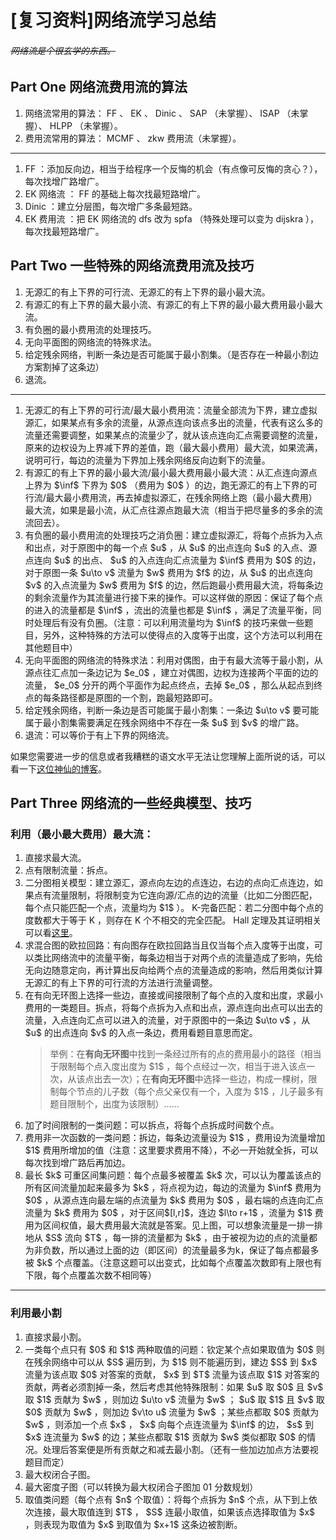 # [复习资料]网络流学习总结


<h6 id="网络流是个很玄学的东西"><s>网络流是个很玄学的东西。</s></h6>

<h2 id="part-one-网络流费用流的算法">Part One 网络流费用流的算法</h2>

<ol>
<li>
网络流常用的算法： FF 、 EK 、 Dinic 、 SAP （未掌握）、 ISAP （未掌握）、 HLPP （未掌握）。
</li>
<li>
费用流常用的算法： MCMF 、 zkw 费用流（未掌握）。
</li>
</ol>

<hr>

<ol>
<li>
FF ：添加反向边，相当于给程序一个反悔的机会（有点像可反悔的贪心？），每次找增广路增广。
</li>
<li>
EK 网络流 ： FF 的基础上每次找最短路增广。
</li>
<li>
Dinic ：建立分层图，每次增广多条最短路。
</li>
<li>
EK 费用流 ：把 EK 网络流的 dfs 改为 spfa （特殊处理可以变为 dijskra ），每次找最短路增广。
</li>
</ol>

<h2 id="part-two-一些特殊的网络流费用流及技巧">Part Two 一些特殊的网络流费用流及技巧</h2>

<ol>
<li>无源汇的有上下界的可行流、无源汇的有上下界的最小最大流。</li>
<li>有源汇的有上下界的最大最小流、有源汇的有上下界的最小最大费用最小最大流。</li>
<li>有负圈的最小费用流的处理技巧。</li>
<li>无向平面图的网络流的特殊求法。</li>
<li>给定残余网络，判断一条边是否可能属于最小割集。（是否存在一种最小割边方案割掉了这条边）</li>
<li>退流。</li>
</ol>

<hr>

<ol>
<li>无源汇的有上下界的可行流/最大最小费用流：流量全部流为下界，建立虚拟源汇，如果某点有多余的流量，从源点连向该点多出的流量，代表有这么多的流量还需要调整，如果某点的流量少了，就从该点连向汇点需要调整的流量，原来的边权设为上界减下界的差值，跑（最大最小费用）最大流，如果流满，说明可行，每边的流量为下界加上残余网络反向边剩下的流量。</li>
<li>有源汇的有上下界的最小最大流/最小最大费用最小最大流：从汇点连向源点上界为 $\inf$ 下界为 $0$ （费用为 $0$ ）的边，跑无源汇的有上下界的可行流/最大最小费用流，再去掉虚拟源汇，在残余网络上跑（最小最大费用）最大流，如果是最小流，从汇点往源点跑最大流（相当于把尽量多的多余的流流回去）。</li>
<li>有负圈的最小费用流的处理技巧之消负圈：建立虚拟源汇，将每个点拆为入点和出点，对于原图中的每一个点 $u$ ，从 $u$ 的出点连向 $u$ 的入点、源点连向 $u$ 的出点、 $u$ 的入点连向汇点流量为 $\inf$ 费用为 $0$ 的边，对于原图一条 $u\to v$ 流量为 $w$ 费用为 $f$ 的边，从 $u$ 的出点连向 $v$ 的入点流量为 $w$ 费用为 $f$ 的边，然后跑最小费用最大流，将每条边的剩余流量作为其流量进行接下来的操作。可以这样做的原因：保证了每个点的进入的流量都是 $\inf$ ，流出的流量也都是 $\inf$ ，满足了流量平衡，同时处理后有没有负圈。（注意：可以利用流量均为 $\inf$ 的技巧来做一些题目，另外，这种特殊的方法可以使得点的入度等于出度，这个方法可以利用在其他题目中）</li>
<li>无向平面图的网络流的特殊求法：利用对偶图，由于有最大流等于最小割，从源点往汇点加一条边记为 $e_0$ ，建立对偶图，边权为连接两个平面的边的流量， $e_0$ 分开的两个平面作为起点终点，去掉 $e_0$ ，那么从起点到终点的每条路径都是原图的一个割，跑最短路即可。</li>
<li>给定残余网络，判断一条边是否可能属于最小割集：一条边 $u\to v$ 要可能属于最小割集需要满足在残余网络中不存在一条 $u$ 到 $v$ 的增广路。</li>
<li>退流：可以等价于有上下界的网络流。</li>
</ol>

如果您需要进一步的信息或者我糟糕的语文水平无法让您理解上面所说的话，可以看一下<a href="https://daniel-yuan.github.io/2021/01/09/%E7%BD%91%E7%BB%9C%E6%B5%81%E8%BF%9B%E9%98%B6/" target="_blank" rel="noopener nofollow">这位神仙的博客</a>。

<h2 id="part-three-网络流的一些经典模型技巧">Part Three 网络流的一些经典模型、技巧</h2>

<h3 id="利用最小最大费用最大流">利用（最小最大费用）最大流：</h3>

<ol>
<li>
直接求最大流。
</li>
<li>
点有限制流量：拆点。
</li>
<li>
二分图相关模型：建立源汇，源点向左边的点连边，右边的点向汇点连边，如果点有流量限制，将限制变为它连向源/汇点的边的流量（比如二分图匹配，每个点只能匹配一个点，流量均为 $1$ ）。 K-完备匹配：若二分图中每个点的度数都大于等于 K ，则存在 K 个不相交的完全匹配。
Hall 定理及其证明相关可以看<a href="https://daniel-yuan.github.io/2021/01/04/Hall-%E5%AE%9A%E7%90%86%E5%AD%A6%E4%B9%A0%E7%AC%94%E8%AE%B0/" target="_blank" rel="noopener nofollow">这里</a>。
</li>
<li>
求混合图的欧拉回路：有向图存在欧拉回路当且仅当每个点入度等于出度，可以类比网络流中的流量平衡，每条边相当于对两个点的流量造成了影响，先给无向边随意定向，再计算出反向给两个点的流量造成的影响，然后用类似计算无源汇的有上下界的可行流的方法进行流量调整。
</li>
<li>
在有向无环图上选择一些边，直接或间接限制了每个点的入度和出度，求最小费用的一类题目。拆点，将每个点拆为入点和出点，源点连向出点可以出去的流量，入点连向汇点可以进入的流量，对于原图中的一条边 $u\to v$ ，从 $u$ 的出点连向 $v$ 的入点一条边，费用看题目意思而定。


<blockquote>举例：在<strong>有向无环图</strong>中找到一条经过所有的点的费用最小的路径（相当于限制每个点入度出度为 $1$ ，每个点经过一次，相当于进入该点一次，从该点出去一次）；在<strong>有向无环图</strong>中选择一些边，构成一棵树，限制每个节点的儿子数（每个点父亲仅有一个，入度为 $1$ ，儿子最多有题目限制个，出度为该限制）……<br></blockquote>


</li>
<li>
加了时间限制的一类问题：可以拆点，将每个点拆成时间数个点。
</li>
<li>
费用非一次函数的一类问题：拆边，每条边流量设为 $1$ ，费用设为流量增加 $1$ 费用所增加的值（注意：这里要求费用不降），不必一开始就全拆，可以每次找到增广路后再加边。
</li>
<li>
最长 $k$ 可重区间集问题：每个点最多被覆盖 $k$ 次，可以认为覆盖该点的所有区间流量加起来最多为 $k$ ，将点视为边，每边的流量为 $\inf$ 费用为 $0$ ，从源点连向最左端的点流量为 $k$ 费用为 $0$ ，最右端的点连向汇点流量为 $k$ 费用为 $0$ ，对于区间$[l,r]$，连边 $l\to r+1$ ，流量为 $1$ 费用为区间权值，最大费用最大流就是答案。见上图，可以想象流量是一排一排地从 $S$ 流向 $T$ ，每一排的流量都为 $k$ ，由于被视为边的点的流量都为非负数，所以通过上面的边（即区间）的流量最多为k，保证了每点都最多被 $k$ 个点覆盖。（注意这题可以出变式，比如每个点覆盖次数即有上限也有下限，每个点覆盖次数不相同等）
<img src="https://images.cnblogs.com/cnblogs_com/lsq147/1842294/o_210104131231%E7%BD%91%E7%BB%9C%E6%B5%81%E8%B4%B9%E7%94%A8%E6%B5%81.png" alt="" loading="lazy">
</li>
</ol>

<hr>

<h3 id="利用最小割">利用最小割</h3>

<ol>
<li>
直接求最小割。
</li>
<li>
一类每个点只有 $0$ 和 $1$ 两种取值的问题：钦定某个点如果取值为 $0$ 则在残余网络中可以从 $S$ 遍历到，为 $1$ 则不能遍历到，建边 $S$ 到 $x$ 流量为该点取 $0$ 对答案的贡献， $x$ 到 $T$ 流量为该点取 $1$ 对答案的贡献，两者必须割掉一条，然后考虑其他特殊限制：如果 $u$ 取 $0$ 且 $v$ 取 $1$ 贡献为 $w$ ，则加边 $u\to v$ 流量为 $w$ ； $u$ 取 $1$ 且 $v$ 取 $0$ 贡献为 $w$ ，则加边 $v\to u$ 流量为 $w$ ；某些点都取 $0$ 贡献为 $w$ ，则添加一个点 $x$ ， $x$ 向每个点连流量为 $\inf$ 的边， $s$ 到 $x$ 连流量为 $w$ 的边；某些点都取 $1$ 贡献为 $w$ 类似都取 $0$ 的情况。处理后答案便是所有贡献之和减去最小割。（还有一些加边加点方法要视题目而定）
</li>
<li>
最大权闭合子图。
</li>
<li>
最大密度子图（可以转换为最大权闭合子图加 01 分数规划）
</li>
<li>
取值类问题（每个点有 $n$ 个取值）：将每个点拆为 $n$ 个点，从下到上依次连接，最大取值连到 $T$ ， $S$ 连最小取值，如果该点选择取值为 $x$ ，则表现为取值为 $x$ 到取值为 $x+1$ 这条边被割断。
</li>
</ol>

